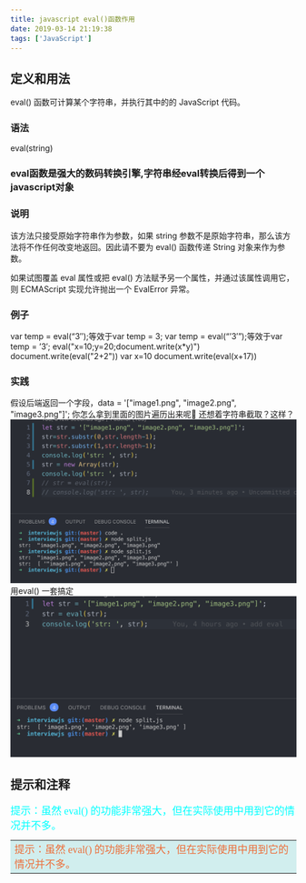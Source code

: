 ```yaml
---
title: javascript eval()函数作用
date: 2019-03-14 21:19:38
tags: ['JavaScript']
---
```

## 定义和用法
eval() 函数可计算某个字符串，并执行其中的的 JavaScript 代码。
### 语法
eval(string)

### eval函数是强大的数码转换引擎,字符串经eval转换后得到一个javascript对象
### 说明
该方法只接受原始字符串作为参数，如果 string 参数不是原始字符串，那么该方法将不作任何改变地返回。因此请不要为 eval() 函数传递 String 对象来作为参数。

如果试图覆盖 eval 属性或把 eval() 方法赋予另一个属性，并通过该属性调用它，则 ECMAScript 实现允许抛出一个 EvalError 异常。
### 例子
var temp = eval(“3″);等效于var temp = 3;
var temp = eval(“’3′”);等效于var temp = ’3′;
eval("x=10;y=20;document.write(x*y)")
document.write(eval("2+2"))
var x=10
document.write(eval(x+17))
### 实践
假设后端返回一个字段，data = '["image1.png", "image2.png", "image3.png"]'; 你怎么拿到里面的图片遍历出来呢🌚
还想着字符串截取？这样？
![](https://github.com/chengheai/review-demo-image/blob/master/WX20190314-213311@2x.png?raw=true)
用eval() 一套搞定
![](https://github.com/chengheai/review-demo-image/blob/master/WX20190314-213559@2x.png?raw=true)

## 提示和注释
<font color=#00ffff size=4 face=" 华文行楷">提示：虽然 eval() 的功能非常强大，但在实际使用中用到它的情况并不多。</font>
<table><tr><td bgcolor=#D1EEEE><font color=#EC6E3A size=4 face=" 华文行楷">提示：虽然 eval() 的功能非常强大，但在实际使用中用到它的情况并不多。</font></td></tr></table>


